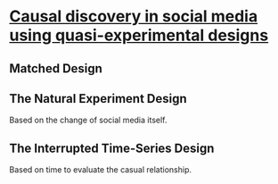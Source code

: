 # [Causal discovery in social media using quasi-experimental designs](https://dl.acm.org/citation.cfm?id=1964859)

## Matched Design

## The Natural Experiment Design
Based on the change of social media itself.

## The Interrupted Time-Series Design
Based on time to evaluate the casual relationship.








